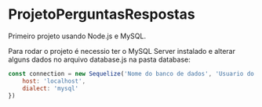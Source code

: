 # ProjetoPerguntasRespostas

Primeiro projeto usando Node.js e MySQL.

Para rodar o projeto é necessio ter o MySQL Server instalado e alterar alguns dados no arquivo database.js na pasta database:

~~~javascript
const connection = new Sequelize('Nome do banco de dados', 'Usuario do server MySQL', 'Senha do server MySQL', {
    host: 'localhost',
    dialect: 'mysql'
})
~~~
